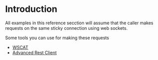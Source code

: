 # Introduction
All examples in this reference secction will assume that the caller makes requests on the same sticky connection using web sockets. 

Some tools you can use for making these requests
- [WSCAT](https://github.com/websockets/wscat)
- [Advanced Rest Client](https://install.advancedrestclient.com/)